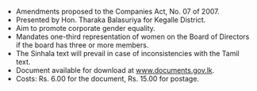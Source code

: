 - Amendments proposed to the Companies Act, No. 07 of 2007.
- Presented by Hon. Tharaka Balasuriya for Kegalle District.
- Aim to promote corporate gender equality.
- Mandates one-third representation of women on the Board of Directors if the board has three or more members.
- The Sinhala text will prevail in case of inconsistencies with the Tamil text.
- Document available for download at www.documents.gov.lk.
- Costs: Rs. 6.00 for the document, Rs. 15.00 for postage.